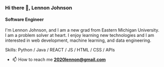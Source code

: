 ### Hi there 👋, Lennon Johnson
#### Software Engineer
I'm Lennon Johnson, and I am a new grad from Eastern Michigan University.  I am a problem solver at heart. I enjoy learning new technologies and I am interested in web development, machine learning, and data engineering.

Skills: Python / Java / REACT / JS / HTML / CSS / APIs

- 📫 How to reach me **2020lennon@gmail.com**


